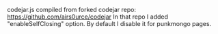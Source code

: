 codejar.js compiled from forked codejar repo: https://github.com/airs0urce/codejar
In that repo I added "enableSelfClosing" option. By default I disable it for punkmongo pages.